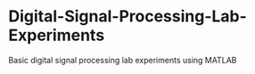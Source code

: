 # Digital-Signal-Processing-Lab-Experiments
Basic digital signal processing lab experiments using MATLAB
